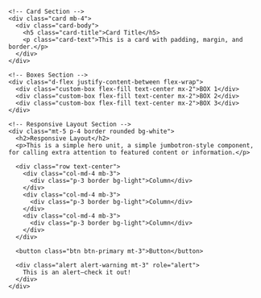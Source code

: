<!DOCTYPE html>
<html lang="en">
<head>
  <meta charset="UTF-8">
  <meta name="viewport" content="width=device-width, initial-scale=1">
  <title>Bootstrap Layout Example</title>
  <!-- Bootstrap 5 CDN -->
  <link href="https://cdn.jsdelivr.net/npm/bootstrap@5.3.3/dist/css/bootstrap.min.css" rel="stylesheet">
  <style>
    .custom-box {
      background-color: olive;
      color: white;
      padding: 20px;
      text-align: center;
      margin: 10px;
      border-radius: 5px;
    }
  </style>
</head>
<body class="bg-light">

  <div class="container mt-5">

    <!-- Card Section -->
    <div class="card mb-4">
      <div class="card-body">
        <h5 class="card-title">Card Title</h5>
        <p class="card-text">This is a card with padding, margin, and border.</p>
      </div>
    </div>

    <!-- Boxes Section -->
    <div class="d-flex justify-content-between flex-wrap">
      <div class="custom-box flex-fill text-center mx-2">BOX 1</div>
      <div class="custom-box flex-fill text-center mx-2">BOX 2</div>
      <div class="custom-box flex-fill text-center mx-2">BOX 3</div>
    </div>

    <!-- Responsive Layout Section -->
    <div class="mt-5 p-4 border rounded bg-white">
      <h2>Responsive Layout</h2>
      <p>This is a simple hero unit, a simple jumbotron-style component, for calling extra attention to featured content or information.</p>

      <div class="row text-center">
        <div class="col-md-4 mb-3">
          <div class="p-3 border bg-light">Column</div>
        </div>
        <div class="col-md-4 mb-3">
          <div class="p-3 border bg-light">Column</div>
        </div>
        <div class="col-md-4 mb-3">
          <div class="p-3 border bg-light">Column</div>
        </div>
      </div>

      <button class="btn btn-primary mt-3">Button</button>

      <div class="alert alert-warning mt-3" role="alert">
        This is an alert—check it out!
      </div>
    </div>

  </div>

  <!-- Bootstrap JS -->
  <script src="https://cdn.jsdelivr.net/npm/bootstrap@5.3.3/dist/js/bootstrap.bundle.min.js"></script>
</body>
</html>